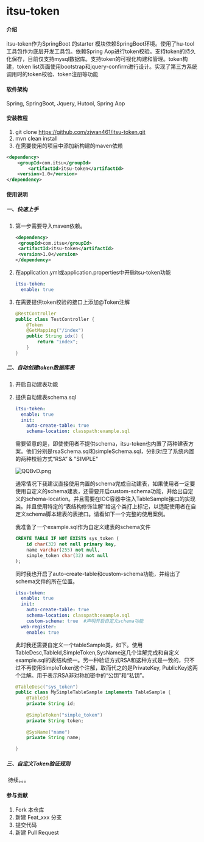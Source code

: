 # itsu-token

#### 介绍
itsu-token作为SpringBoot 的starter 模块依赖SpringBoot环境。使用了hu-tool工具包作为底层开发工具包。依赖Spring Aop进行token校验。支持token的持久化保存，目前仅支持mysql数据库。支持token的可视化构建和管理。token构建，token list页面使用bootstrap和jquery-confirm进行设计。实现了第三方系统调用时的token校验、token注册等功能

#### 软件架构
Spring, SpringBoot, Jquery, Hutool, Spring Aop


#### 安装教程

1.  git clone https://github.com/zjwan461/itsu-token.git
2.  mvn clean install
3.  在需要使用的项目中添加新构建的maven依赖
```xml
<dependency>
    <groupId>com.itsu</groupId>
        <artifactId>itsu-token</artifactId>
    <version>1.0</version>
</dependency>
```

#### 使用说明

#####  一、快速上手

1. 第一步需要导入maven依赖。

   ```xml
   <dependency>
   	<groupId>com.itsu</groupId>
   	<artifactId>itsu-token</artifactId>
   	<version>1.0</version>
   </dependency>
   ```

2.  在application.yml或application.properties中开启itsu-token功能

    ```yml
    itsu-token:
      enable: true
    ```

3.  在需要提供token校验的接口上添加@Token注解

    ```java
    @RestController
    public class TestController {
    	@Token
    	@GetMapping("/index")
    	public String idx() {
    		return "index";
    	}
    }
    ```

#####  二、自动创建token数据库表

 1. 开启自动建表功能

 2. 提供自动建表schema.sql

    ```yml
    itsu-token:
      enable: true
      init:
        auto-create-table: true
        schema-location: classpath:example.sql
    ```

    需要留意的是，即使使用者不提供schema，itsu-token也内置了两种建表方案。他们分别是rsaSchema.sql和simpleSchema.sql，分别对应了系统内置的两种校验方式“RSA” & "SIMPLE"

    ![QQBvD.png](https://b1.sbimg.org/file/chevereto-jia/2020/12/09/QQBvD.png)

    通常情况下我建议直接使用内置的schema完成自动建表，如果使用者一定要使用自定义的schema建表，还需要开启custom-schema功能，并给出自定义的schema-location。并且需要在IOC容器中注入TableSample接口的实现类。并且使用特定的“表结构修饰注解”给这个类打上标记，以适配使用者在自定义schema脚本建表的表接口。请看如下一个完整的使用案例。

    我准备了一个example.sql作为自定义建表的schema文件

    ```sql
    CREATE TABLE IF NOT EXISTS sys_token (
        id char(32) not null primary key,
        name varchar(255) not null,
        simple_token char(32) not null
    );
    ```

    同时我也开启了auto-create-table和custom-schema功能，并给出了schema文件的所在位置。

    ```yaml
    itsu-token:
      enable: true
      init:
        auto-create-table: true
        schema-location: classpath:example.sql
        custom-schema: true  #声明开启自定义schema功能
      web-register:
        enable: true
    ```

    此时我还需要自定义一个tableSample类，如下。使用TableDesc,TableId,SimpleToken,SysName这几个注解完成和自定义example.sql的表结构统一。另一种验证方式RSA和这种方式是一致的，只不过不再使用SimpleToken这个注解，取而代之的是PrivateKey, PublicKey这两个注解。用于表示RSA非对称加密中的“公钥”和“私钥”。

    ```java
    @TableDesc("sys_token")
    public class MySimpleTableSample implements TableSample {
    	@TableId
    	private String id;
        
    	@SimpleToken("simple_token")
    	private String token;
    	
    	@SysName("name")
    	private String name;
    	
    }
    ```

#####  三、自定义Token验证规则

​	待续。。。

#### 参与贡献

1.  Fork 本仓库
2.  新建 Feat_xxx 分支
3.  提交代码
4.  新建 Pull Request
